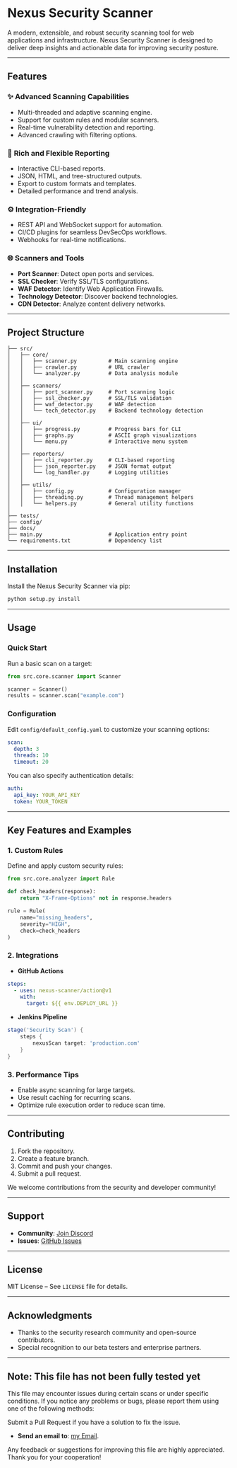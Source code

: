 # Nexus Security Scanner

A modern, extensible, and robust security scanning tool for web applications and infrastructure. Nexus Security Scanner is designed to deliver deep insights and actionable data for improving security posture.

---

## Features

### ✨ **Advanced Scanning Capabilities**
- Multi-threaded and adaptive scanning engine.
- Support for custom rules and modular scanners.
- Real-time vulnerability detection and reporting.
- Advanced crawling with filtering options.

### 🔧 **Rich and Flexible Reporting**
- Interactive CLI-based reports.
- JSON, HTML, and tree-structured outputs.
- Export to custom formats and templates.
- Detailed performance and trend analysis.

### ⚙️ **Integration-Friendly**
- REST API and WebSocket support for automation.
- CI/CD plugins for seamless DevSecOps workflows.
- Webhooks for real-time notifications.

### 🌐 **Scanners and Tools**
- **Port Scanner**: Detect open ports and services.
- **SSL Checker**: Verify SSL/TLS configurations.
- **WAF Detector**: Identify Web Application Firewalls.
- **Technology Detector**: Discover backend technologies.
- **CDN Detector**: Analyze content delivery networks.

---

## Project Structure

```text
├── src/
│   ├── core/
│   │   ├── scanner.py          # Main scanning engine
│   │   ├── crawler.py          # URL crawler
│   │   └── analyzer.py         # Data analysis module
│   │
│   ├── scanners/
│   │   ├── port_scanner.py     # Port scanning logic
│   │   ├── ssl_checker.py      # SSL/TLS validation
│   │   ├── waf_detector.py     # WAF detection
│   │   └── tech_detector.py    # Backend technology detection
│   │
│   ├── ui/
│   │   ├── progress.py         # Progress bars for CLI
│   │   ├── graphs.py           # ASCII graph visualizations
│   │   └── menu.py             # Interactive menu system
│   │
│   ├── reporters/
│   │   ├── cli_reporter.py     # CLI-based reporting
│   │   ├── json_reporter.py    # JSON format output
│   │   └── log_handler.py      # Logging utilities
│   │
│   ├── utils/
│   │   ├── config.py           # Configuration manager
│   │   ├── threading.py        # Thread management helpers
│   │   └── helpers.py          # General utility functions
│
├── tests/
├── config/
├── docs/
├── main.py                     # Application entry point
└── requirements.txt            # Dependency list
```

---

## Installation

Install the Nexus Security Scanner via pip:

```bash
python setup.py install 
```

---

## Usage

### Quick Start

Run a basic scan on a target:

```python
from src.core.scanner import Scanner

scanner = Scanner()
results = scanner.scan("example.com")
```

### Configuration

Edit `config/default_config.yaml` to customize your scanning options:

```yaml
scan:
  depth: 3
  threads: 10
  timeout: 20
```

You can also specify authentication details:

```yaml
auth:
  api_key: YOUR_API_KEY
  token: YOUR_TOKEN
```

---

## Key Features and Examples

### 1. **Custom Rules**
Define and apply custom security rules:

```python
from src.core.analyzer import Rule

def check_headers(response):
    return "X-Frame-Options" not in response.headers

rule = Rule(
    name="missing_headers",
    severity="HIGH",
    check=check_headers
)
```

### 2. **Integrations**
- **GitHub Actions**

```yaml
steps:
  - uses: nexus-scanner/action@v1
    with:
      target: ${{ env.DEPLOY_URL }}
```

- **Jenkins Pipeline**

```groovy
stage('Security Scan') {
    steps {
        nexusScan target: 'production.com'
    }
}
```

### 3. **Performance Tips**
- Enable async scanning for large targets.
- Use result caching for recurring scans.
- Optimize rule execution order to reduce scan time.

---

## Contributing

1. Fork the repository.
2. Create a feature branch.
3. Commit and push your changes.
4. Submit a pull request.

We welcome contributions from the security and developer community!

---

## Support


- **Community**: [Join Discord](https://t.me/nexusscann)
- **Issues**: [GitHub Issues](https://github.com/hexday/nexus-scanner)

---

## License

MIT License – See `LICENSE` file for details.

---

## Acknowledgments

- Thanks to the security research community and open-source contributors.
- Special recognition to our beta testers and enterprise partners.

---
## Note: This file has not been fully tested yet
This file may encounter issues during certain scans or under specific conditions. If you notice any problems or bugs, please report them using one of the following methods:

Submit a Pull Request if you have a solution to fix the issue.

- **Send an email to**: [my Email](mahdi.ghourchi.me@gmail.com).

Any feedback or suggestions for improving this file are highly appreciated. Thank you for your cooperation!

